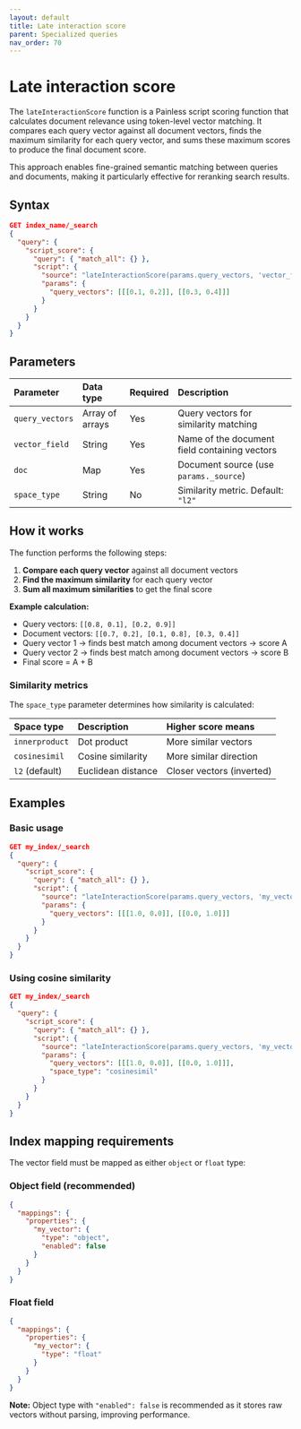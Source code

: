 ```yaml
---
layout: default
title: Late interaction score
parent: Specialized queries
nav_order: 70
---
```


# Late interaction score

The `lateInteractionScore` function is a Painless script scoring function that calculates document relevance using token-level vector matching. It compares each query vector against all document vectors, finds the maximum similarity for each query vector, and sums these maximum scores to produce the final document score.

This approach enables fine-grained semantic matching between queries and documents, making it particularly effective for reranking search results.

## Syntax

```json
GET index_name/_search
{
  "query": {
    "script_score": {
      "query": { "match_all": {} },
      "script": {
        "source": "lateInteractionScore(params.query_vectors, 'vector_field', params._source)",
        "params": {
          "query_vectors": [[[0.1, 0.2]], [[0.3, 0.4]]]
        }
      }
    }
  }
}
```

## Parameters

| Parameter | Data type | Required | Description |
| :--- | :--- | :--- | :--- |
| `query_vectors` | Array of arrays | Yes | Query vectors for similarity matching |
| `vector_field` | String | Yes | Name of the document field containing vectors |
| `doc` | Map | Yes | Document source (use `params._source`) |
| `space_type` | String | No | Similarity metric. Default: `"l2"` |

## How it works

The function performs the following steps:

1. **Compare each query vector** against all document vectors
2. **Find the maximum similarity** for each query vector
3. **Sum all maximum similarities** to get the final score

**Example calculation:**
- Query vectors: `[[0.8, 0.1], [0.2, 0.9]]`
- Document vectors: `[[0.7, 0.2], [0.1, 0.8], [0.3, 0.4]]`
- Query vector 1 → finds best match among document vectors → score A
- Query vector 2 → finds best match among document vectors → score B
- Final score = A + B

### Similarity metrics

The `space_type` parameter determines how similarity is calculated:

| Space type | Description | Higher score means |
| :--- | :--- | :--- |
| `innerproduct` | Dot product | More similar vectors |
| `cosinesimil` | Cosine similarity | More similar direction |
| `l2` (default) | Euclidean distance | Closer vectors (inverted) |

## Examples

### Basic usage

```json
GET my_index/_search
{
  "query": {
    "script_score": {
      "query": { "match_all": {} },
      "script": {
        "source": "lateInteractionScore(params.query_vectors, 'my_vector', params._source)",
        "params": {
          "query_vectors": [[[1.0, 0.0]], [[0.0, 1.0]]]
        }
      }
    }
  }
}
```

### Using cosine similarity

```json
GET my_index/_search
{
  "query": {
    "script_score": {
      "query": { "match_all": {} },
      "script": {
        "source": "lateInteractionScore(params.query_vectors, 'my_vector', params._source, params.space_type)",
        "params": {
          "query_vectors": [[[1.0, 0.0]], [[0.0, 1.0]]],
          "space_type": "cosinesimil"
        }
      }
    }
  }
}
```

## Index mapping requirements

The vector field must be mapped as either `object` or `float` type:

### Object field (recommended)
```json
{
  "mappings": {
    "properties": {
      "my_vector": {
        "type": "object",
        "enabled": false
      }
    }
  }
}
```

### Float field
```json
{
  "mappings": {
    "properties": {
      "my_vector": {
        "type": "float"
      }
    }
  }
}
```

**Note:** Object type with `"enabled": false` is recommended as it stores raw vectors without parsing, improving performance.
